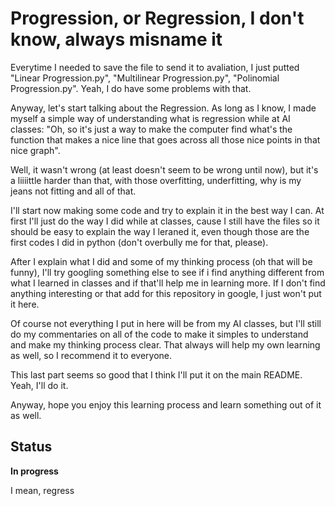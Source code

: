 # Progression, or Regression, I don't know, always misname it

Everytime I needed to save the file to send it to avaliation, I just putted "Linear Progression.py", "Multilinear Progression.py", "Polinomial Progression.py". Yeah, I do have some problems with that.

Anyway, let's start talking about the Regression. As long as I know, I made myself a simple way of understanding what is regression while at AI classes: "Oh, so it's just a way to make the computer find what's the function that makes a nice line that goes across all those nice points in that nice graph".

Well, it wasn't wrong (at least doesn't seem to be wrong until now), but it's a liiiittle harder than that, with those overfitting, underfitting, why is my jeans not fitting and all of that.

I'll start now making some code and try to explain it in the best way I can. At first I'll just do the way I did while at classes, cause I still have the files so it should be easy to explain the way I leraned it, even though those are the first codes I did in python (don't overbully me for that, please).

After I explain what I did and some of my thinking process (oh that will be funny), I'll try googling something else to see if i find anything different from what I learned in classes and if that'll help me in learning more. If I don't find anything interesting or that add for this repository in google, I just won't put it here.

Of course not everything I put in here will be from my AI classes, but I'll still do my commentaries on all of the code to make it simples to understand and make my thinking process clear. That always will help my own learning as well, so I recommend it to everyone.

This last part seems so good that I think I'll put it on the main README. Yeah, I'll do it.

Anyway, hope you enjoy this learning process and learn something out of it as well.

## Status
**In progress**

I mean, regress
